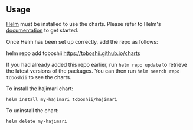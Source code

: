 ## Usage

[Helm](https://helm.sh) must be installed to use the charts.  Please refer to
Helm's [documentation](https://helm.sh/docs) to get started.

Once Helm has been set up correctly, add the repo as follows:

  helm repo add toboshii https://toboshii.github.io/charts

If you had already added this repo earlier, run `helm repo update` to retrieve
the latest versions of the packages.  You can then run `helm search repo
toboshii` to see the charts.

To install the hajimari chart:

    helm install my-hajimari toboshii/hajimari

To uninstall the chart:

    helm delete my-hajimari

